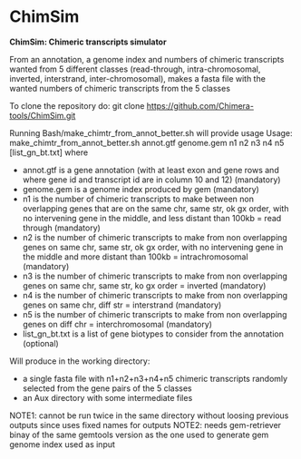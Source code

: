# ChimSim
**ChimSim: Chimeric transcripts simulator**

From an annotation, a genome index and numbers of chimeric transcripts wanted from 5 different classes 
(read-through, intra-chromosomal, inverted, interstrand, inter-chromosomal), makes a fasta file
with the wanted numbers of chimeric transcripts from the 5 classes

To clone the repository do:
git clone https://github.com/Chimera-tools/ChimSim.git

Running Bash/make_chimtr_from_annot_better.sh will provide usage
Usage: make_chimtr_from_annot_better.sh annot.gtf genome.gem n1 n2 n3 n4 n5 [list_gn_bt.txt]
where
- annot.gtf is a gene annotation (with at least exon and gene rows and where gene id and transcript id are in column 10 and 12) (mandatory)
- genome.gem is a genome index produced by gem (mandatory)
- n1 is the number of chimeric transcripts to make between non overlapping genes that are on the same chr, same str, ok gx order, with no intervening gene in the middle, and less distant than 100kb = read through (mandatory)
- n2 is the number of chimeric transcripts to make from non overlapping genes on same chr, same str, ok gx order, with no intervening gene in the middle and more distant than 100kb = intrachromosomal (mandatory)
- n3 is the number of chimeric transcripts to make from non overlapping genes on same chr, same str, ko gx order = inverted (mandatory)
- n4 is the number of chimeric transcripts to make from non overlapping genes on same chr, diff str = interstrand (mandatory)
- n5 is the number of chimeric transcripts to make from non overlapping genes on diff chr = interchromosomal (mandatory)
- list_gn_bt.txt is a list of gene biotypes to consider from the annotation (optional)

Will produce in the working directory:
- a single fasta file with n1+n2+n3+n4+n5 chimeric transcripts randomly selected from the gene pairs of the 5 classes
- an Aux directory with some intermediate files

NOTE1: cannot be run twice in the same directory without loosing previous outputs since uses fixed names for outputs
NOTE2: needs gem-retriever binay of the same gemtools version as the one used to generate gem genome index used as input
